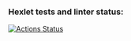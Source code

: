 ### Hexlet tests and linter status:
[![Actions Status](https://github.com/Sea-lion-1975/layout-designer-project-lvl1/workflows/hexlet-check/badge.svg)](https://github.com/Sea-lion-1975/layout-designer-project-lvl1/actions)